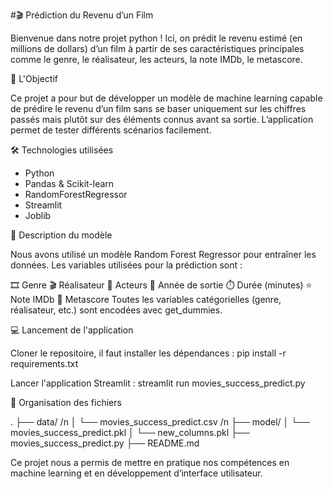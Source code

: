 #🎬 Prédiction du Revenu d’un Film

Bienvenue dans notre projet python ! 
Ici, on prédit le revenu estimé (en millions de dollars) d’un film à partir de ses caractéristiques principales comme le genre, le réalisateur, les acteurs, la note IMDb, le metascore.

📌 L'Objectif

Ce projet a pour but de développer un modèle de machine learning capable de prédire le revenu d’un film sans se baser uniquement sur les chiffres passés mais plutôt sur des éléments connus avant sa sortie. L’application permet de tester différents scénarios facilement.

🛠️ Technologies utilisées

- Python
- Pandas & Scikit-learn
- RandomForestRegressor
- Streamlit
- Joblib

🧠 Description du modèle

Nous avons utilisé un modèle Random Forest Regressor pour entraîner les données.
Les variables utilisées pour la prédiction sont :

🎞️ Genre
🎬 Réalisateur
👥 Acteurs
📅 Année de sortie
⏱️ Durée (minutes)
⭐ Note IMDb
🧠 Metascore
Toutes les variables catégorielles (genre, réalisateur, etc.) sont encodées avec get_dummies.

💻 Lancement de l'application

Cloner le repositoire, il faut installer les dépendances :
pip install -r requirements.txt

Lancer l'application Streamlit :
streamlit run movies_success_predict.py

📂 Organisation des fichiers

.
├── data/ /n
│   └── movies_success_predict.csv /n
├── model/
│   └── movies_success_predict.pkl
│   └── new_columns.pkl
├── movies_success_predict.py
├── README.md


Ce projet nous a permis de mettre en pratique nos compétences en machine learning et en développement d’interface utilisateur.

